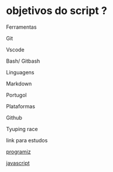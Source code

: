 
# objetivos do script ?

Ferramentas

Git 



Vscode 

Bash/ Gitbash

Linguagens 

Markdown 

Portugol

Plataformas

Github

Tyuping race

<!-- dilling -->


link para estudos

 [programiz](https://www.programiz.com/javascript/online-compiler/)
 
 [javascript](https://www.freecodecamp.org/portuguese/learn/javascript-algorithms-and-data-structures/basic-javascript/declare-string-variables)



